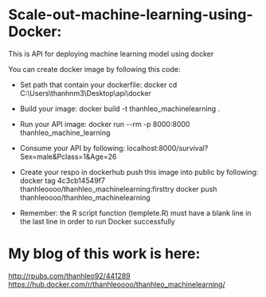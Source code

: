# Scale-out-machine-learning-using-Docker:
This is API for deploying machine learning model using docker 

You can create docker image by following this code:
- Set path that contain your dockerfile:
docker cd C:\Users\thanhnm3\Desktop\api\docker

- Build your image:
docker build -t thanhleo_machinelearning .

- Run your API image:
docker run --rm -p 8000:8000 thanhleo_machine_learning

- Consume your API by following:
localhost:8000/survival?Sex=male&Pclass=1&Age=26

- Create your respo in dockerhub push this image into public by following:
docker tag 4c3cb14549f7 thanhleoooo/thanhleo_machinelearning:firsttry
docker push thanhleoooo/thanhleo_machinelearning

- Remember: the R script function (templete.R) must have a blank line in the last line in order to run Docker successfully

# My blog of this work is here:
http://rpubs.com/thanhleo92/441289
https://hub.docker.com/r/thanhleoooo/thanhleo_machinelearning/
